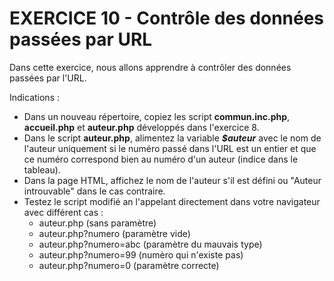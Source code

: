 #   EXERCICE 10 - Contrôle des données passées par URL  #

Dans cette exercice, nous allons apprendre à contrôler des données passées par l'URL.

Indications :
  - Dans un nouveau répertoire, copiez les script **commun.inc.php**, **accueil.php** et **auteur.php** développés dans l'exercice 8.
  - Dans le script **auteur.php**, alimentez la variable ***$auteur*** avec le nom de l'auteur uniquement si le numéro passé dans l'URL est un entier et que ce numéro correspond bien au numéro d'un auteur (indice dans le tableau).
  - Dans la page HTML, affichez le nom de l'auteur s'il est défini ou "Auteur introuvable" dans le cas contraire.
  - Testez le script modifié an l'appelant directement dans votre navigateur avec différent cas :
      - auteur.php (sans paramètre)
      - auteur.php?numero  (paramètre vide)
      - auteur.php?numero=abc  (paramètre du mauvais type)
      - auteur.php?numero=99  (numèro qui n'existe pas)
      - auteur.php?numero=0  (paramètre correcte)